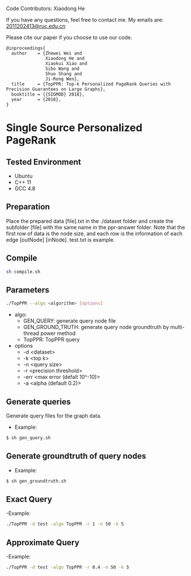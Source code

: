 Code Contributors: Xiaodong He

If you have any questions, feel free to contact me. My emails are: 2011202413@ruc.edu.cn

Please cite our paper if you choose to use our code. 

```
@inproceedings{
  author    = {Zhewei Wei and
               Xiaodong He and
               Xiaokui Xiao and
               Sibo Wang and
               Shuo Shang and
               Ji-Rong Wen},
  title     = {TopPPR: Top-k Personalized PageRank Queries with Precision Guarantees on Large Graphs},
  booktitle = {{SIGMOD} 2018},
  year      = {2018},
}
```

# Single Source Personalized PageRank

## Tested Environment
- Ubuntu
- C++ 11
- GCC 4.8

## Preparation
Place the prepared data [file].txt in the ./dataset folder and create the subfolder [file] with the same name in the ppr-answer folder. Note that the first row of data is the node size, and each row is the information of each edge [outNode] [inNode]. test.txt is example.

## Compile
```sh
sh compile.sh
```

## Parameters
```sh
./TopPPR --algo <algorithm> [options]
```
- algo:
    - GEN_QUERY: generate query node file
    - GEN_GROUND_TRUTH: generate query node groundtruth by multi-thread power method
    - TopPPR: TopPPR query
- options
    - -d \<dataset\>
    - -k \<top k\>
    - -n \<query size\>
    - -r \<precision threshold\>
    - -err \<max error (defalt 10^-10)\>
    - -a \<alpha (default 0.2)\>

## Generate queries
Generate query files for the graph data. 

- Example:

```sh
$ sh gen_query.sh
```

## Generate groundtruth of query nodes

- Example:

```sh
$ sh gen_groundtruth.sh
```

## Exact Query

-Example:

```sh
./TopPPR -d test -algo TopPPR -r 1 -n 50 -k 5
```

## Approximate Query

-Example:

```sh
./TopPPR -d test -algo TopPPR -r 0.4 -n 50 -k 5
```